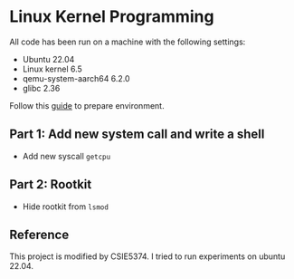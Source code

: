 # Linux Kernel Programming

All code has been run on a machine with the following settings:

- Ubuntu 22.04
- Linux kernel 6.5
- qemu-system-aarch64 6.2.0
- glibc 2.36

Follow this [guide](installation.md) to prepare environment.

## Part 1: Add new system call and write a shell

- Add new syscall `getcpu`

## Part 2: Rootkit

- Hide rootkit from `lsmod`

## Reference

This project is modified by CSIE5374. I tried to run experiments on ubuntu 22.04.